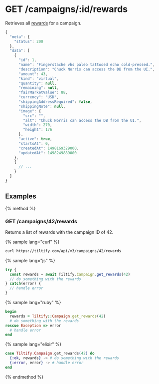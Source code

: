 # GET /campaigns/:id/rewards

Retrieves all [rewards](/entities/reward.md) for a campaign.

```js
{
  "meta": {
    "status": 200
  },
  "data": [
    {
      "id": 1,
      "name": "Fingerstache vhs paleo tattooed echo cold-pressed.",
      "description": "Chuck Norris can access the DB from the UI.",
      "amount": 43,
      "kind": "virtual",
      "quantity": null,
      "remaining": null,
      "fairMarketValue": 88,
      "currency": "USD",
      "shippingAddressRequired": false,
      "shippingNote": null,
      "image": {
        "src": "",
        "alt": "Chuck Norris can access the DB from the UI.",
        "width": 270,
        "height": 176
      },
      "active": true,
      "startsAt": 0,
      "createdAt": 1498169329000,
      "updatedAt": 1498249889000
    },
    {
      // ...
    }
  ]
}
```

## Examples

{% method %}
### GET /campaigns/42/rewards
Returns a list of rewards with the campaign ID of 42.

{% sample lang="curl" %}
```bash
curl https://tiltify.com/api/v3/campaigns/42/rewards
```

{% sample lang="js" %}
```js
try {
  const rewards = await Tiltify.Campaign.get_rewards(42)
  // do something with the rewards
} catch(error) {
  // handle error
}
```

{% sample lang="ruby" %}
```ruby
begin
  rewards = Tiltify::Campaign.get_rewards(42)
  # do something with the rewards
rescue Exception => error
  # handle error
end
```

{% sample lang="elixir" %}
```elixir
case Tiltify.Campaign.get_rewards(42) do
  {:ok, rewards} -> # do something with the rewards
  {:error, error} -> # handle error
end
```

{% endmethod %}
